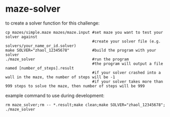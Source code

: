 maze-solver
===========
to create a solver function for this challenge:
```shell
cp mazes/simple.maze mazes/maze.input #set maze you want to test your solver against
                                      #create your solver file (e.g. solvers/your_name_or_id.solver)
make SOLVER="zhaol_12345678"          #build the program with your solver 
./maze_solver                         #run the program
                                      #the program will output a file named [number_of_steps].result
                                      #if your solver crashed into a wall in the maze, the number of steps will be -1
                                      #if your solver takes more than 999 steps to solve the maze, then number of steps will be 999
```

example command to use during development:
```shell
rm maze_solver;rm -- *.result;make clean;make SOLVER="zhaol_12345678"; ./maze_solver 
```